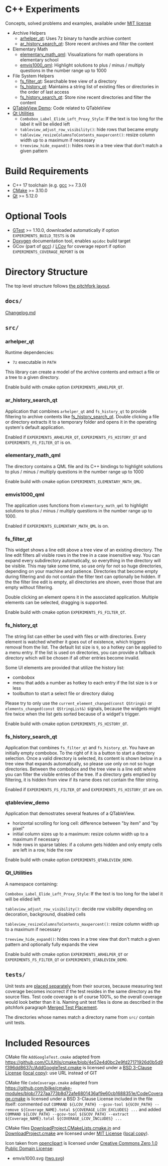 # C++ Experiments

Concepts, solved problems and examples, available under [MIT license](LICENSE)

* Archive Helpers
  * [arhelper_qt](#arhelper_qt): Uses 7z binary to handle archive content
  * [ar_history_search_qt](#ar_history_search_qt): Store recent archives and filter the content
* Elementary Math
  * [elementary_math_qml](#elementary_math_qml): Visualizations for math operations in elementary school
  * [emvis1000_qml](#emvis1000_qml): Highlight solutions to plus / minus / multiply questions in the number range up to 1000
* File System Helpers
  * [fs_filter_qt](#fs_filter_qt): Searchable tree view of a directory
  * [fs_history_qt](#fs_history_qt): Maintains a string list of existing files or directories in the order of last access
  * [fs_history_search_qt](#fs_history_search_qt): Store nine recent directories and filter the content
* [QTableView Demo](#qtableview_demo): Code related to QTableView
* [Qt Utilities](#qt_utilities)
  * `Combobox_Label_Elide_Left_Proxy_Style`: If the text is too long for the label it will be elided left
  * `tableview_adjust_row_visibility()`: hide rows that became empty
  * `tableview_resizeColumnsToContents_maxpercent()`: resize column width up to a maximum if necessary
  * `treeview_hide_expand()`: hides rows in a tree view that don't match a given pattern


# Build Requirements

* C++ 17 toolchain (e.g. [gcc](https://gcc.gnu.org/) >= 7.3.0)
* [CMake](https://cmake.org) >= 3.10.0
* [Qt](https://qt.io) >= 5.12.0


# Optional Tools

* [GTest](https://github.com/google/googletest) >= 1.10.0, downloaded automatically if option `EXPERIMENTS_BUILD_TESTS` is `ON`
* [Doxygen](http://www.doxygen.nl) documentation tool, enables `apidoc` build target
* GCov (part of [gcc](https://gcc.gnu.org/)) / [LCov](http://ltp.sourceforge.net/coverage/lcov.php) for coverage report if option `EXPERIMENTS_COVERAGE_REPORT` is `ON`


# Directory Structure

The top level structure follows [the pitchfork layout](https://api.csswg.org/bikeshed/?force=1&url=https://raw.githubusercontent.com/vector-of-bool/pitchfork/develop/data/spec.bs).


## `docs/`

[Changelog.md](docs/Changelog.md)


## `src/`


### arhelper_qt

Runtime dependencies:

* `7z` executable in `PATH`

This library can create a model of the archive contents and extract a file or a
tree to a given directory.

Enable build with cmake option `EXPERIMENTS_ARHELPER_QT`.


### ar_history_search_qt

Application that combines `arhelper_qt` and `fs_history_qt` to provide
filtering to archive contents like
[fs_history_search_qt](#fs_history_search_qt). Double clicking a file or
directory extracts it to a temporary folder and opens it in the operating
system's default application.

Enabled if `EXPERIMENTS_ARHELPER_QT`, `EXPERIMENTS_FS_HISTORY_QT` and
`EXPERIMENTS_FS_FILTER_QT` is on.


### elementary_math_qml

The directory contains a QML file and its C++ bindings to highlight solutions
to plus / minus / multiply questions in the number range up to 1000

Enable build with cmake option `EXPERIMENTS_ELEMENTARY_MATH_QML`.


### emvis1000_qml

The application uses functions from `elementary_math_qml` to highlight
solutions to plus / minus / multiply questions in the number range up to 1000.

Enabled if `EXPERIMENTS_ELEMENTARY_MATH_QML` is on.


### fs_filter_qt

This widget shows a line edit above a tree view of an existing directory. The
line edit filters all visible rows in the tree in a case insensitive way. You
can expand every subdirectory automatically, so everything in the directory
will be visible. This may take some time, so use only for not so huge
directories, depending on your machine and patience. Directories that become
empty during filtering and do not contain the filter text can optionally be
hidden. If the the filter line edit is empty, all directories are shown, even
those that are empty without filtering.

Double clicking an element opens it in the associated application. Multiple
elements can be selected, dragging is supported.

Enable build with cmake option `EXPERIMENTS_FS_FILTER_QT`.


### fs_history_qt

The string list can either be used with files or with directories.
Every element is watched whether it goes out of existence, which triggers
removal from the list.
The default list size is `9`, so a hotkey can be applied to a menu entry.
If the list is used on directories, you can provide a fallback directory
which will be chosen if all other entries become invalid.

Some UI elements are provided that utilize the history list:
* combobox
* menu that adds a number as hotkey to each entry if the list size is `9` or less
* toolbutton to start a select file or directory dialog

Please try to only use the `current_element_changed(const QString&)` or
`elements_changed(const QStringList&)` signals, because the widgets might fire
twice when the list gets sorted because of a widget's trigger.

Enable build with cmake option `EXPERIMENTS_FS_HISTORY_QT`.


### fs_history_search_qt

Application that combines `fs_filter_qt` and `fs_history_qt`. You have an
initially empty combobox. To the right of it is a button to start a directory
selection. Once a valid directory is selected, its content is shown below in a
tree view that expands automatically, so please use only on not so huge
directories. Between the combobox and the tree view is a line edit where you
can filter the visible entries of the tree. If a directory gets emptied by
filtering, it is hidden from view if its name does not contain the filter
string.

Enabled if `EXPERIMENTS_FS_FILTER_QT` and `EXPERIMENTS_FS_HISTORY_QT` are on.


### qtableview_demo

Application that demostrates several features of a QTableView.

* horizontal scrolling for long cell: difference between "by item" and "by pixel"
* initial column sizes up to a maximum: resize column width up to a maximum if necessary
* hide rows in sparse tables: if a column gets hidden and only empty cells are left in a row, hide the row

Enable build with cmake option `EXPERIMENTS_QTABLEVIEW_DEMO`.


### Qt_Utilities

A namespace containing:

`Combobox_Label_Elide_Left_Proxy_Style`: If the text is too long for the label
it will be elided left

`tableview_adjust_row_visibility()`: decide row visibility depending on
decoration, background, disabled cells

`tableview_resizeColumnsToContents_maxpercent()`: resize column width up to a
maximum if necessary

`treeview_hide_expand()`: hides rows in a tree view that don't match a given
pattern and optionally fully expands the view

Enable build with cmake option `EXPERIMENTS_ARHELPER_QT` or `EXPERIMENTS_FS_FILTER_QT`
or `EXPERIMENTS_QTABLEVIEW_DEMO`.


## `tests/`

Unit tests are
[placed separately](https://api.csswg.org/bikeshed/?force=1&url=https://raw.githubusercontent.com/vector-of-bool/pitchfork/develop/data/spec.bs#src.tests.separate)
from their sources, because measuring test coverage becomes incorrect if the
test resides in the same directory as the source files. Test code coverage is
of course 100%, so the overall coverage would look better than it is. Naming
unit test files is done as described in the pitchfork paragraph
[Merged Test Placement](https://api.csswg.org/bikeshed/?force=1&url=https://raw.githubusercontent.com/vector-of-bool/pitchfork/develop/data/spec.bs#src.tests.merged).

The directories whose names match a directory name from `src/` contain unit
tests.


# Included Resources

CMake file `AddGoogleTest.cmake` adapted from
<https://github.com/CLIUtils/cmake/blob/4e52e4d0bc2e9fd27171926d0b5d9f396dd8637c/AddGoogleTest.cmake>
is licensed under a
[BSD 3-Clause License](https://github.com/CLIUtils/cmake/blob/master/LICENSE) ([local copy](docs/LICENSE_CLIUtils_cmake)):
use URL instead of GIT

CMake file `CodeCoverage.cmake` adapted from
<https://github.com/bilke/cmake-modules/blob/7727aa773b8d72afe6801436af9e60cb1688351e/CodeCoverage.cmake>
is licensed under a BSD 3-Clause License included in the file itself: commented
out `COMMAND ${LCOV_PATH} --gcov-tool ${GCOV_PATH} --remove ${Coverage_NAME}.total ${COVERAGE_LCOV_EXCLUDES} ...`
and added `COMMAND ${LCOV_PATH} --gcov-tool ${GCOV_PATH} --extract ${Coverage_NAME}.total ${COVERAGE_LCOV_INCLUDES} ...`

CMake files
[DownloadProject.CMakeLists.cmake.in](https://github.com/Crascit/DownloadProject/blob/8adf96570b583fd1c280bed8f43a9a0528670cf4/DownloadProject.CMakeLists.cmake.in)
and [DownloadProject.cmake](https://github.com/Crascit/DownloadProject/blob/26983dd7883acbabf6fd98968429f9af44186baf/DownloadProject.cmake)
are licensed under
[MIT License](https://github.com/Crascit/DownloadProject/blob/master/LICENSE) ([local copy](docs/LICENSE_Crascit_DownloadProject)).

Icon taken from [openclipart](https://openclipart.com) is licensed under
[Creative Commons Zero 1.0 Public Domain License](https://openclipart.org/share):

* emvis1000.svg ([two.svg](https://openclipart.org/detail/71101/two-animal))
